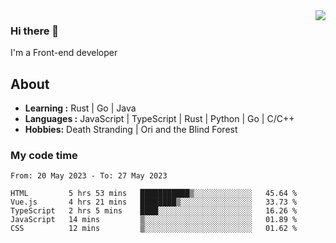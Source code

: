 <img align='right' src="https://github-readme-stats.vercel.app/api?username=strugglebak&show_icons=true">

### Hi there 👋

I'm a Front-end developer

## About

-  **Learning :** Rust | Go | Java
-  **Languages :** JavaScript | TypeScript | Rust | Python | Go | C/C++
-  **Hobbies:** Death Stranding | Ori and the Blind Forest

### My code time

<!--START_SECTION:waka-->

```text
From: 20 May 2023 - To: 27 May 2023

HTML         5 hrs 53 mins   ███████████▒░░░░░░░░░░░░░   45.64 %
Vue.js       4 hrs 21 mins   ████████▒░░░░░░░░░░░░░░░░   33.73 %
TypeScript   2 hrs 5 mins    ████░░░░░░░░░░░░░░░░░░░░░   16.26 %
JavaScript   14 mins         ▒░░░░░░░░░░░░░░░░░░░░░░░░   01.89 %
CSS          12 mins         ▒░░░░░░░░░░░░░░░░░░░░░░░░   01.62 %
```

<!--END_SECTION:waka-->
